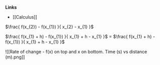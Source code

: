 **Links**
- [[Calculus]] 

$\frac{ f(x_{2}) - f(x_{1}) }{ x_{2} - x_{1} }$

$\frac{ f(x_{1} + h) - f(x_{1}) }{ x_{1} + h - x_{1} }$
= $\frac{ f(x_{1} + h) - f(x_{1}) }{ x_{1} + h - x_{1} }$


![[Rate of change - f(x) on top and x on bottom. Time (s) vs distance (m).png]]

